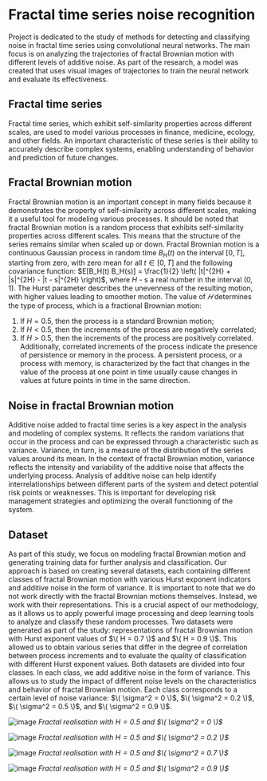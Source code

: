 # Fractal time series noise recognition
Project is dedicated to the study of methods for detecting and classifying noise in fractal time series using convolutional neural networks.
The main focus is on analyzing the trajectories of fractal Brownian motion with different levels of additive noise. As part of the research, a model was created that uses visual images of trajectories to train the neural network and evaluate its effectiveness.
## Fractal time series
Fractal time series, which exhibit self-similarity properties across different scales, are used to model various processes in finance, medicine, ecology, and other fields. An important characteristic of these series is their ability to accurately describe complex systems, enabling understanding of behavior and prediction of future changes.
## Fractal Brownian motion
Fractal Brownian motion is an important concept in many fields because it demonstrates the property of self-similarity across different scales, making it a useful tool for modeling various processes. It should be noted that fractal Brownian motion is a random process that exhibits self-similarity properties across different scales. This means that the structure of the series remains similar when scaled up or down. Fractal Brownian motion is a continuous Gaussian process in random time $B_H(t)$ on the interval $[0, T]$, starting from zero, with zero mean for all $t \in [0, T]$ and the following covariance function: $E[B_H(t) B_H(s)] = \frac{1}{2} \left( |t|^{2H} + |s|^{2H} - |t - s|^{2H} \right)$, where $H$ - s a real number in the interval $(0, 1)$.
The Hurst parameter describes the unevenness of the resulting motion, with higher values leading to smoother motion. The value of $𝐻$ determines the type of process, which is a fractional Brownian motion:
1) If $H = 0.5$, then the process is a standard Brownian motion;
2) If $H < 0.5$, then the increments of the process are negatively correlated;
3) If $H > 0.5$, then the increments of the process are positively correlated.
Additionally, correlated increments of the process indicate the presence of persistence or memory in the process. A persistent process, or a process with memory, is characterized by the fact that changes in the value of the process at one point in time usually cause changes in values at future points in time in the same direction.
## Noise in fractal Brownian motion
Additive noise added to fractal time series is a key aspect in the analysis and modeling of complex systems. It reflects the random variations that occur in the process and can be expressed through a characteristic such as variance. Variance, in turn, is a measure of the distribution of the series values around its mean. In the context of fractal Brownian motion, variance reflects the intensity and variability of the additive noise that affects the underlying process. Analysis of additive noise can help identify interrelationships between different parts of the system and detect potential risk points or weaknesses. This is important for developing risk management strategies and optimizing the overall functioning of the system.
## Dataset
As part of this study, we focus on modeling fractal Brownian motion and generating training data for further analysis and classification. Our approach is based on creating several datasets, each containing different classes of fractal Brownian motion with various Hurst exponent indicators and additive noise in the form of variance.
It is important to note that we do not work directly with the fractal Brownian motions themselves. Instead, we work with their representations. This is a crucial aspect of our methodology, as it allows us to apply powerful image processing and deep learning tools to analyze and classify these random processes.
Two datasets were generated as part of the study: representations of fractal Brownian motion with Hurst exponent values of $\( H = 0.7 \)$ and $\( H = 0.9 \)$. This allowed us to obtain various series that differ in the degree of correlation between process increments and to evaluate the quality of classification with different Hurst exponent values.
Both datasets are divided into four classes. In each class, we add additive noise in the form of variance. This allows us to study the impact of different noise levels on the characteristics and behavior of fractal Brownian motion. Each class corresponds to a certain level of noise variance: $\( \sigma^2 = 0 \)$, $\( \sigma^2 = 0.2 \)$, $\( \sigma^2 = 0.5 \)$, and $\( \sigma^2 = 0.9 \)$.


![image](https://github.com/MykytaAvsitidiiskyi/Fractal-time-series-noise-recognition/assets/134547942/ed51c15c-37d0-4a0b-b99a-7883541b0e6b)
*Fractal realisation with $H = 0.5$ and $\( \sigma^2 = 0 \)$*

![image](https://github.com/MykytaAvsitidiiskyi/Fractal-time-series-noise-recognition/assets/134547942/21a16bca-2103-416c-8bde-1e69114ccfe2)
*Fractal realisation with $H = 0.5$ and $\( \sigma^2 = 0.2 \)$*

![image](https://github.com/MykytaAvsitidiiskyi/Fractal-time-series-noise-recognition/assets/134547942/816aad3a-151e-401f-a017-afe2e32ceaa8)
*Fractal realisation with $H = 0.5$ and $\( \sigma^2 = 0.7 \)$*

![image](https://github.com/MykytaAvsitidiiskyi/Fractal-time-series-noise-recognition/assets/134547942/99c961e1-2e59-4f4f-8a02-e77ec6cf3e97)
*Fractal realisation with $H = 0.5$ and $\( \sigma^2 = 0.9 \)$*

